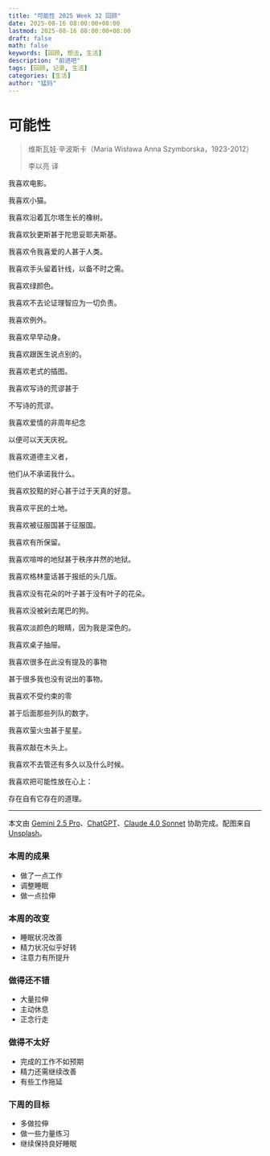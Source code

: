 ```yaml
---
title: "可能性 2025 Week 32 回顾"
date: 2025-08-16 08:00:00+08:00
lastmod: 2025-08-16 08:00:00+08:00
draft: false
math: false
keywords: [回顾, 想法, 生活]
description: "前进吧"
tags: [回顾, 记录, 生活]
categories: [生活]
author: "猛犸"
---
```


# 可能性

> 维斯瓦娃·辛波斯卡（Maria Wisława Anna Szymborska，1923-2012）
>
> 李以亮 译

我喜欢电影。

我喜欢小猫。

我喜欢沿着瓦尔塔生长的橡树。

我喜欢狄更斯甚于陀思妥耶夫斯基。

我喜欢令我喜爱的人甚于人类。

我喜欢手头留着针线，以备不时之需。

我喜欢绿颜色。

我喜欢不去论证理智应为一切负责。

我喜欢例外。

我喜欢早早动身。

我喜欢跟医生说点别的。

我喜欢老式的插图。

我喜欢写诗的荒谬甚于

不写诗的荒谬。

我喜欢爱情的非周年纪念

以便可以天天庆祝。

我喜欢道德主义者，

他们从不承诺我什么。

我喜欢狡黠的好心甚于过于天真的好意。

我喜欢平民的土地。

我喜欢被征服国甚于征服国。

我喜欢有所保留。

我喜欢喧哗的地狱甚于秩序井然的地狱。

我喜欢格林童话甚于报纸的头几版。

我喜欢没有花朵的叶子甚于没有叶子的花朵。

我喜欢没被剁去尾巴的狗。

我喜欢淡颜色的眼睛，因为我是深色的。

我喜欢桌子抽屉。

我喜欢很多在此没有提及的事物

甚于很多我也没有说出的事物。

我喜欢不受约束的零

甚于后面那些列队的数字。

我喜欢萤火虫甚于星星。

我喜欢敲在木头上。

我喜欢不去管还有多久以及什么时候。

我喜欢把可能性放在心上：

存在自有它存在的道理。

---

本文由 [Gemini 2.5 Pro](https://gemini.google.com/)、[ChatGPT](https://chatgpt.com/)、[Claude 4.0 Sonnet](https://claude.ai/) 协助完成。配图来自 [Unsplash](https://unsplash.com/)。

### 本周的成果

- 做了一点工作
- 调整睡眠
- 做一点拉伸

### 本周的改变

- 睡眠状况改善
- 精力状况似乎好转
- 注意力有所提升

### 做得还不错

- 大量拉伸
- 主动休息
- 正念行走

### 做得不太好

- 完成的工作不如预期
- 精力还需继续改善
- 有些工作拖延

### 下周的目标

- 多做拉伸
- 做一些力量练习
- 继续保持良好睡眠
